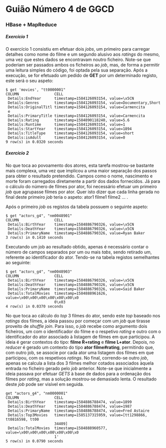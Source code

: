 # Guião Número 4 de GGCD

### HBase + MapReduce

##### Exercício 1

O exercício 1 consistiu em efetuar dois _jobs_, um primeiro para carregar detalhes como nome do filme e um segundo alusivo aos _ratings_ do mesmo, uma vez que estes dados se encontravam noutro ficheiro. Note-se que poderiam ser passados ambos os ficheiros ao _job_, mas, de forma a permitir uma leitura simples do código, foi optada pela sua separação. 
Após a execução, se for efetuado um pedido de __GET__ por um determinado registo, este será o seu aspeto:

```
$ get 'movies', "tt0000001"
COLUMN                CELL                                                      
 Details:EndYear      timestamp=1584126093154, value=\x5CN                      
 Details:Genres       timestamp=1584126093154, value=Documentary,Short          
 Details:OriginalTitl timestamp=1584126093154, value=Carmencita                 
 e                                                                              
 Details:PrimaryTitle timestamp=1584126093154, value=Carmencita                 
 Details:Rating       timestamp=1584890118240, value=5.6                        
 Details:Runtime      timestamp=1584126093154, value=1                          
 Details:StartYear    timestamp=1584126093154, value=1894                       
 Details:TitleType    timestamp=1584126093154, value=short                      
 Details:isAdult      timestamp=1584126093154, value=0                          
9 row(s) in 0.0320 seconds
```

##### Exercício 2

No que toca ao povoamento dos atores, esta tarefa mostrou-se bastante mais complexa, uma vez que implicou a uma maior separação dos passos para obter o resultado pretendido. Campos como o nome, nascimento e morte foram carregados diretamente a partir dos dados fornecidos. Já para o cálculo do número de filmes por ator, foi necessário efetuar um primeiro _job_ que agrupasse filmes por ator. Quer isto dizer que cada linha gerada no final deste primeiro _job_ teria o aspeto: ator1 filme1 filme2 ... .

Após o primeiro _job_ os registos da tabela possuem o seguinte aspeto:
```
$ get "actors_g4", "nm0048901"
COLUMN                CELL                                                      
 Details:BirthYear    timestamp=1584886790326, value=\x5CN                      
 Details:DeathYear    timestamp=1584886790326, value=\x5CN                      
 Details:PrimaryName  timestamp=1584886790326, value=Ryan Baker                 
3 row(s) in 0.1410 seconds
```

Executando um job ao resultado obtido, apenas é necessário contar o número de campos separados por um ou mais _tabs_, sendo retirado um, referente ao identificador do ator. Tendo-se na tabela registos semelhantes ao seguinte:

```
$ get "actors_g4", "nm0048903"
COLUMN                CELL                                                      
 Details:BirthYear    timestamp=1584886790326, value=\x5CN                      
 Details:DeathYear    timestamp=1584886790326, value=\x5CN                      
 Details:PrimaryName  timestamp=1584886790326, value=Said Baker                 
 Details:TotalMovies  timestamp=1584888961626, value=\x00\x00\x00\x00\x00\x00\x0
                      0\x03                                                     
4 row(s) in 0.0370 seconds
```

No que toca ao cálculo do _top_ 3 filmes do ator, sendo este _top_ baseado nos _ratings_ dos filmes, a ideia passou por começar com um _job_ que tirasse proveito de _shuffle join_. Para isso, o _job_ recebe como argumento dois ficheiros, um com o identificador do filme e o respetivo _rating_ e outro com o identificador do ator associado à listagem de filmes em que participou. A ideia é gerar contextos do tipo: __filme R+rating__ e __filme L+ator__. Depois, no _reducer_ é gerado um contexto do tipo __ator filme#rating__, permitindo que, com outro job, se associe por cada ator uma listagem dos filmes em que participou, com os respetivos _ratings_. No final, correndo-se outro _job_, apenas se calcula a lista dos 3 filmes melhor cotados associados àquela entrada no ficheiro gerado pelo _job_ anterior. Note-se que inicialmente a ideia passava por efetuar _GETS_ à base de dados para a ordenação dos filmes por _rating_, mas a solução mostrou-se demasiado lenta.
O resultado deste _job_ pode ser visível em seguida.

```
get "actors_g4", "nm0000001"
COLUMN                CELL                                                      
 Details:BirthYear    timestamp=1584886788474, value=1899                       
 Details:DeathYear    timestamp=1584886788474, value=1987                       
 Details:PrimaryName  timestamp=1584886788474, value=Fred Astaire               
 Details:Top3Movies   timestamp=1585137315959, value=[tt1298866, tt0816598, tt00
                      34409]                                                    
 Details:TotalMovies  timestamp=1584888960577, value=\x00\x00\x00\x00\x00\x00\x0
                      1'                                                        
5 row(s) in 0.0790 seconds




